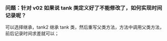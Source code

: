 
### 问题：针对 v02 如果说 tank 类定义好了不能修改了，如何实现时间记录呢？
可以选择继承，tank2 继承 tank 类，然后重写父类方法，方法中调用父类方法，前后记录时间求差就可以；

